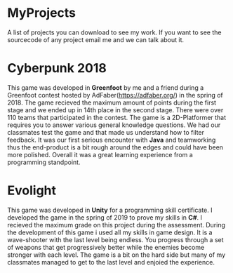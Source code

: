 # MyProjects
A list of projects you can download to see my work.
If you want to see the sourcecode of any project email me and we can talk about it.

# Cyberpunk 2018
This game was developed in **Greenfoot** by me and a friend during a Greenfoot contest hosted by AdFaber(https://adfaber.org/) in the spring of 2018.
The game recieved the maximum amount of points during the first stage and we ended up in 14th place in the second stage. There were over 110 teams that participated in the contest.
The game is a 2D-Platformer that requires you to answer various general knowledge questions. We had our classmates test the game and that made us understand how to filter feedback.
It was our first serious encounter with **Java** and teamworking thus the end-product is a bit rough around the edges and could have been more polished.
Overall it was a great learning experience from a programming standpoint.

# Evolight
This game was developed in **Unity** for a programming skill certificate. I developed the game in the spring of 2019 to prove my skills in **C#**.
I recieved the maximum grade on this project during the assessment. During the development of this game i used all my skills in game design.
It is a wave-shooter with the last level being endless. You progress through a set of weapons that get progressively better while the enemies become stronger with each level.
The game is a bit on the hard side but many of my classmates managed to get to the last level and enjoied the experience.
